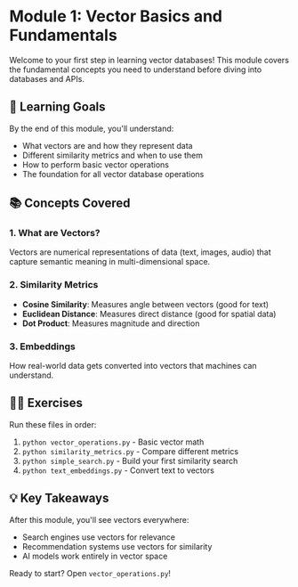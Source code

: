 # Module 1: Vector Basics and Fundamentals

Welcome to your first step in learning vector databases! This module covers the fundamental concepts you need to understand before diving into databases and APIs.

## 🎯 Learning Goals

By the end of this module, you'll understand:

- What vectors are and how they represent data
- Different similarity metrics and when to use them
- How to perform basic vector operations
- The foundation for all vector database operations

## 📚 Concepts Covered

### 1. What are Vectors?

Vectors are numerical representations of data (text, images, audio) that capture semantic meaning in multi-dimensional space.

### 2. Similarity Metrics

- **Cosine Similarity**: Measures angle between vectors (good for text)
- **Euclidean Distance**: Measures direct distance (good for spatial data)
- **Dot Product**: Measures magnitude and direction

### 3. Embeddings

How real-world data gets converted into vectors that machines can understand.

## 🏃‍♂️ Exercises

Run these files in order:

1. `python vector_operations.py` - Basic vector math
2. `python similarity_metrics.py` - Compare different metrics
3. `python simple_search.py` - Build your first similarity search
4. `python text_embeddings.py` - Convert text to vectors

## 💡 Key Takeaways

After this module, you'll see vectors everywhere:

- Search engines use vectors for relevance
- Recommendation systems use vectors for similarity
- AI models work entirely in vector space

Ready to start? Open `vector_operations.py`!
